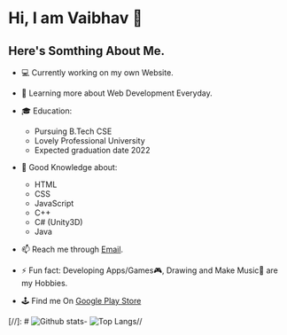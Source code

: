 # Hi, I am Vaibhav 👋

## Here's Somthing About Me.

- 💻 Currently working on my own Website.

- 📖 Learning more about Web Development Everyday.

- 🎓 Education:
     * Pursuing B.Tech CSE 
     * Lovely Professional University 
     * Expected graduation date 2022
     
- 🤔 Good Knowledge about:
     * HTML
     * CSS
     * JavaScript
     * C++
     * C# (Unity3D)
     * Java
     
- 📫 Reach me through [Email](vaibhavnanda2000gmail.com).

- ⚡ Fun fact: Developing Apps/Games🎮, Drawing  and Make Music🎹 are my Hobbies.

- 🕹 Find me On [Google Play Store](https://play.google.com/store/apps/developer?id=VnStuff+Studios+Inc.)

[//]: # ![Github stats](https://github-readme-stats.vercel.app/api?username=LuckyCrack&show_icons=true&theme=tokyonight)- ![Top Langs](https://github-readme-stats.vercel.app/api/top-langs/?username=chris1111&show_icons=true&theme=tokyonight)//
